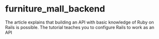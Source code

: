 # furniture_mall_backend
The article explains that building an API with basic knowledge of Ruby on Rails is possible. The tutorial teaches you to configure Rails to work as an API
